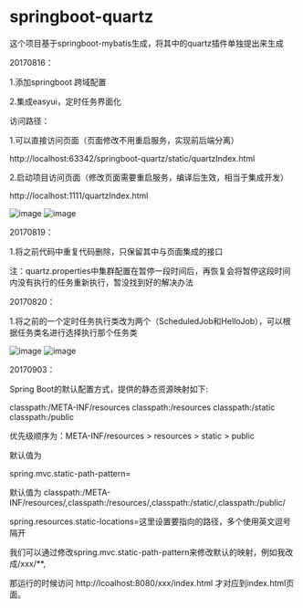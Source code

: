 # springboot-quartz
这个项目基于springboot-mybatis生成，将其中的quartz插件单独提出来生成

20170816：

1.添加springboot 跨域配置

2.集成easyui，定时任务界面化

访问路径：

1.可以直接访问页面（页面修改不用重启服务，实现前后端分离）

http://localhost:63342/springboot-quartz/static/quartzIndex.html

2.启动项目访问页面（修改页面需要重启服务，编译后生效，相当于集成开发）

http://localhost:1111/quartzIndex.html

![image](https://github.com/a736875071/springboot-quartz/blob/master/src/main/resources/static/list.png)
![image](https://github.com/a736875071/springboot-quartz/blob/master/src/main/resources/static/add.png)

20170819：

1.将之前代码中重复代码删除，只保留其中与页面集成的接口

注：quartz.properties中集群配置在暂停一段时间后，再恢复会将暂停这段时间内没有执行的任务重新执行，暂没找到好的解决办法

20170820：

1.将之前的一个定时任务执行类改为两个（ScheduledJob和HelloJob），可以根据任务类名进行选择执行那个任务类

![image](https://github.com/a736875071/springboot-quartz/blob/master/src/main/resources/static/list2.png)
![image](https://github.com/a736875071/springboot-quartz/blob/master/src/main/resources/static/add2.png)

20170903：

Spring Boot的默认配置方式，提供的静态资源映射如下:

classpath:/META-INF/resources
classpath:/resources
classpath:/static
classpath:/public

优先级顺序为：META-INF/resources > resources > static > public

默认值为

spring.mvc.static-path-pattern=

默认值为 classpath:/META-INF/resources/,classpath:/resources/,classpath:/static/,classpath:/public/

spring.resources.static-locations=这里设置要指向的路径，多个使用英文逗号隔开

我们可以通过修改spring.mvc.static-path-pattern来修改默认的映射，例如我改成/xxx/**,

那运行的时候访问 http://lcoalhost:8080/xxx/index.html 才对应到index.html页面。